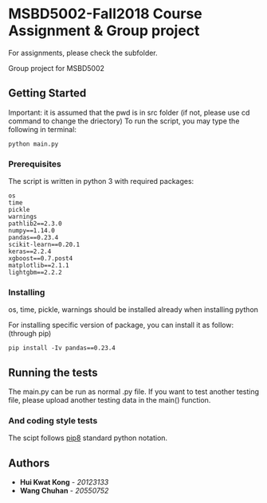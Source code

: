 # MSBD5002-Fall2018 Course Assignment & Group project

For assignments, please check the subfolder.

Group project for MSBD5002

## Getting Started
Important: it is assumed that the pwd is in src folder (if not, please use cd command to change the driectory)
To run the script, you may type the following in terminal:
```
python main.py
```

### Prerequisites

The script is written in python 3 with required packages:

```
os
time
pickle
warnings
pathlib2==2.3.0
numpy==1.14.0
pandas==0.23.4
scikit-learn==0.20.1
keras==2.2.4
xgboost==0.7.post4
matplotlib==2.1.1
lightgbm==2.2.2
```

### Installing
os, time, pickle, warnings should be installed already when installing python

For installing specific version of package, you can install it as follow: (through pip)

```
pip install -Iv pandas==0.23.4
```

## Running the tests

The main.py can be run as normal .py file. If you want to test another testing file, please upload another testing data in the main() function.

### And coding style tests

The scipt follows [pip8](https://www.python.org/dev/peps/pep-0008/) standard python notation.

## Authors
* **Hui Kwat Kong** - *20123133*
* **Wang Chuhan** - *20550752*
